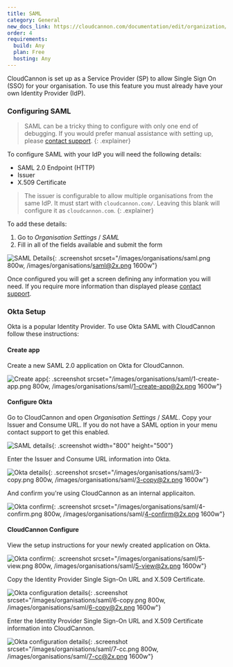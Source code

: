 ```yaml
---
title: SAML
category: General
new_docs_link: https://cloudcannon.com/documentation/edit/organization/saml/
order: 4
requirements:
  build: Any
  plan: Free
  hosting: Any
---
```


CloudCannon is set up as a Service Provider (SP) to allow Single Sign On (SSO) for your organisation. To use this feature you must already have your own Identity Provider (IdP).

### Configuring SAML

> SAML can be a tricky thing to configure with only one end of debugging. If you would prefer manual assistance with setting up, please [contact support](mailto:support@cloudcannon.com).
{: .explainer}

To configure SAML with your IdP you will need the following details:

* SAML 2.0 Endpoint (HTTP)
* Issuer
* X.509 Certificate

> The issuer is configurable to allow multiple organisations from the same IdP. It must start with `cloudcannon.com/`. Leaving this blank will configure it as `cloudcannon.com`.
{: .explainer}

To add these details:

1. Go to *Organisation Settings* / *SAML*
2. Fill in all of the fields available and submit the form

![SAML Details](/images/organisations/saml.png){: .screenshot srcset="/images/organisations/saml.png 800w, /images/organisations/saml@2x.png 1600w"}

Once configured you will get a screen defining any information you will need. If you require more information than displayed please [contact support](mailto:support@cloudcannon.com).

### Okta Setup

Okta is a popular Identity Provider. To use Okta SAML with CloudCannon follow these instructions:

#### Create app

Create a new SAML 2.0 application on Okta for CloudCannon.

![Create app](/images/organisations/saml/1-create-app.png){: .screenshot srcset="/images/organisations/saml/1-create-app.png 800w, /images/organisations/saml/1-create-app@2x.png 1600w"}

#### Configure Okta

Go to CloudCannon and open *Organisation Settings* / *SAML*. Copy your Issuer and Consume URL. If you do not have a SAML option in your menu contact support to get this enabled.

![SAML details](/images/organisations/saml.png){: .screenshot width="800" height="500"}

Enter the Issuer and Consume URL information into Okta.

![Okta details](/images/organisations/saml/3-copy.png){: .screenshot srcset="/images/organisations/saml/3-copy.png 800w, /images/organisations/saml/3-copy@2x.png 1600w"}

And confirm you're using CloudCannon as an internal applicaiton.

![Okta confirm](/images/organisations/saml/4-confirm.png){: .screenshot srcset="/images/organisations/saml/4-confirm.png 800w, /images/organisations/saml/4-confirm@2x.png 1600w"}

#### CloudCannon Configure

View the setup instructions for your newly created application on Okta.

![Okta confirm](/images/organisations/saml/5-view.png){: .screenshot srcset="/images/organisations/saml/5-view.png 800w, /images/organisations/saml/5-view@2x.png 1600w"}

Copy the Identity Provider Single Sign-On URL and X.509 Certificate.

![Okta configuration details](/images/organisations/saml/6-copy.png){: .screenshot srcset="/images/organisations/saml/6-copy.png 800w, /images/organisations/saml/6-copy@2x.png 1600w"}

Enter the Identity Provider Single Sign-On URL and X.509 Certificate information into CloudCannon.

![Okta configuration details](/images/organisations/saml/7-cc.png){: .screenshot srcset="/images/organisations/saml/7-cc.png 800w, /images/organisations/saml/7-cc@2x.png 1600w"}